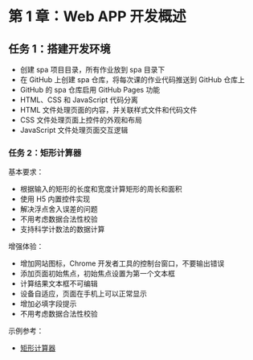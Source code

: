 # 第 1 章：Web APP 开发概述

## 任务 1：搭建开发环境

- 创建 spa 项目目录，所有作业放到 spa 目录下
- 在 GitHub 上创建 spa 仓库，将每次课的作业代码推送到 GitHub 仓库上
- GitHub 的 spa 仓库启用 GitHub Pages 功能
- HTML、CSS 和 JavaScript 代码分离
- HTML 文件处理页面的内容，并关联样式文件和代码文件
- CSS 文件处理页面上控件的外观和布局
- JavaScript 文件处理页面交互逻辑

### 任务 2：矩形计算器

基本要求：
- 根据输入的矩形的长度和宽度计算矩形的周长和面积
- 使用 H5 内置控件实现
- 解决浮点舍入误差的问题
- 不用考虑数据合法性校验
- 支持科学计数法的数据计算

增强体验：
- 增加网站图标，Chrome 开发者工具的控制台窗口，不要输出错误
- 添加页面初始焦点，初始焦点设置为第一个文本框
- 计算结果文本框不可编辑
- 设备自适应，页面在手机上可以正常显示
- 增加必填字段提示
- 不用考虑数据合法性校验

示例参考：
- [矩形计算器](http://fe.wangding.in/00-first-app/index.html)
